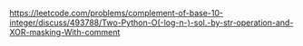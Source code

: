 https://leetcode.com/problems/complement-of-base-10-integer/discuss/493788/Two-Python-O(-log-n-)-sol.-by-str-operation-and-XOR-masking-With-comment